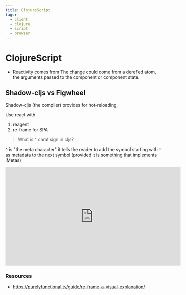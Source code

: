 ```yaml
---
title: ClojureScript
tags:
  - client
  - clojure
  - script
  - browser
---
```


# ClojureScript

<TagLinks />

- Reactivity comes from The change could come from a deref’ed atom, the arguments passed to the component or component state.

## Shadow-cljs vs Figwheel

Shadow-cljs (the compiler) provides for hot-reloading,

Use react with

1. reagent
2. re-frame for SPA

> What is `^` carat sign in cljs?

`^` is "the meta character" it tells the reader to add the symbol starting with `^` as metadata to the next symbol (provided it is something that implements IMetas)

<iframe width="560" height="315" src="https://www.youtube.com/embed/JCY_cHzklRs" title="YouTube video player" frameborder="0" allow="accelerometer; autoplay; clipboard-write; encrypted-media; gyroscope; picture-in-picture" allowfullscreen></iframe>

### Resources

- https://purelyfunctional.tv/guide/re-frame-a-visual-explanation/

<Footer />
